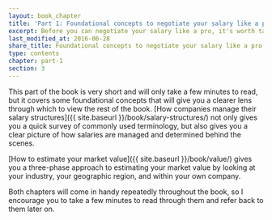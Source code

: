 ```yaml
---
layout: book_chapter
title: 'Part 1: Foundational concepts to negotiate your salary like a pro'
excerpt: Before you can negotiate your salary like a pro, it's worth taking a few minutes to learn these foundational concepts.
last_modified_at: 2016-06-28
share_title: Foundational concepts to negotiate your salary like a pro
type: contents
chapter: part-1
section: 3
---
```


This part of the book is very short and will only take a few minutes to read, but it covers some foundational concepts that will give you a clearer lens through which to view the rest of the book. [How companies manage their salary structures]({{ site.baseurl }}/book/salary-structures/) not only gives you a quick survey of commonly used terminology, but also gives you a clear picture of how salaries are managed and determined behind the scenes. 

[How to estimate your market value]({{ site.baseurl }}/book/value/) gives you a three-phase approach to estimating your market value by looking at your industry, your geographic region, and within your own company.

Both chapters will come in handy repeatedly throughout the book, so I encourage you to take a few minutes to read through them and refer back to them later on.